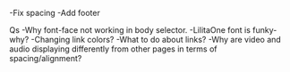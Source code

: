 -Fix spacing
-Add footer

Qs
-Why font-face not working in body selector.
-LilitaOne font is funky-why?
-Changing link colors?
-What to do about links?
-Why are video and audio displaying differently from other pages in terms of spacing/alignment?
